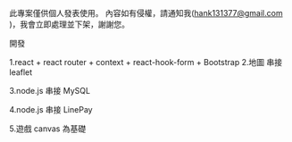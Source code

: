 此專案僅供個人發表使用。 內容如有侵權，請通知我(hank131377@gmail.com
)，我會立即處理並下架，謝謝您。

開發

1.react + react router + context + react-hook-form + Bootstrap 2.地圖 串接 leaflet

3.node.js 串接 MySQL

4.node.js 串接 LinePay

5.遊戲 canvas 為基礎
